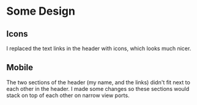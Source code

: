 # Some Design

## Icons

I replaced the text links in the header with icons, which looks much nicer.

## Mobile

The two sections of the header (my name, and the links) didn't fit next to each other in the header. I made some changes so these sections would stack on top of each other on narrow view ports.
